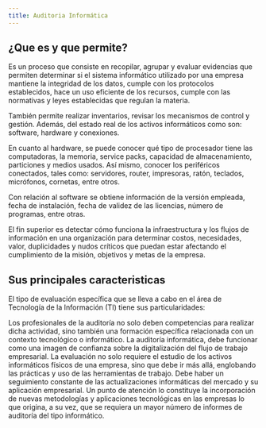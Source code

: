 ```yaml
---
title: Auditoria Informática
---
```


## ¿Que es y que permite?

Es un proceso que consiste en recopilar, agrupar y evaluar evidencias que permiten determinar si el sistema informático utilizado por una empresa mantiene la integridad de los datos, cumple con los protocolos establecidos, hace un uso eficiente de los recursos, cumple con las normativas y leyes establecidas que regulan la materia.

También permite realizar inventarios, revisar los mecanismos de control y gestión. Además, del estado real de los activos informáticos como son: software, hardware y conexiones.

En cuanto al hardware, se puede conocer qué tipo de procesador tiene las computadoras, la memoria, service packs, capacidad de almacenamiento, particiones y medios usados. Así mismo, conocer los periféricos conectados, tales como: servidores, router, impresoras, ratón, teclados, micrófonos, cornetas, entre otros.

Con relación al software se obtiene información de la versión empleada, fecha de instalación, fecha de validez de las licencias, número de programas, entre otras.

El fin superior es detectar cómo funciona la infraestructura y los flujos de información en una organización para determinar costos, necesidades, valor, duplicidades y nudos críticos que puedan estar afectando el cumplimiento de la misión, objetivos y metas de la empresa.

## Sus principales caracteristicas 

El tipo de evaluación específica que se lleva a cabo en el área de Tecnología de la Información (TI) tiene sus particularidades:

Los profesionales de la auditoría no solo deben competencias para realizar dicha actividad, sino también una formación específica relacionada con un contexto tecnológico o informático.
La auditoría informática, debe funcionar como una imagen de confianza sobre la digitalización del flujo de trabajo empresarial.
La evaluación no solo requiere el estudio de los activos informáticos físicos de una empresa, sino que debe ir más allá, englobando las prácticas y uso de las herramientas de trabajo.
Debe haber un seguimiento constante de las actualizaciones informáticas del mercado y su aplicación empresarial.
Un punto de atención lo constituye la incorporación de nuevas metodologías y aplicaciones tecnológicas en las empresas lo que origina, a su vez, que se requiera un mayor número de informes de auditoría del tipo informático.